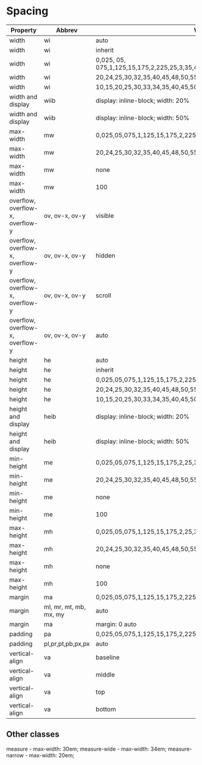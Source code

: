 # Spacing

| Property |Abbrev| Value |Abbrev | Units |
|----------|--------|-------|--------|------|
| width  | wi   | auto | au |  |
| width  | wi     | inherit | ii |  |
| width  | wi     | 0,025, 05, 075,1,125,15,175,2,225,25,3,35,4,45,5,55,6,65,8,10,12,14,16	 |  |  |
| width  | wi     | 20,24,25,30,32,35,40,45,48,50,55,60,64,70,72,75,80,85,88,96 | a |  |
| width  | wi     | 10,15,20,25,30,33,34,35,40,45,50,55,60,65,66,70,75,80,85,90,95,100 |  | p, vw |
| width and display  | wiib     | display: inline-block; width: 20% | 20 | p  |
| width and display  | wiib     | display: inline-block; width: 50% | 50 | p  |
| max-width | mw | 0,025,05,075,1,125,15,175,2,225,25,3,35,4,45,5,55,6,65,8,10,12,14,16 | | |
| max-width | mw | 20,24,25,30,32,35,40,45,48,50,55,60,64,70,72,75,80,85,88,96 | a | |
| max-width | mw | none | no |  |
| max-width | mw | 100  | 100 | p |
| overflow, overflow-x, overflow-y | ov, ov-x, ov-y | visible | vi | |
| overflow, overflow-x, overflow-y | ov, ov-x, ov-y | hidden | hi |  |
| overflow, overflow-x, overflow-y | ov, ov-x, ov-y | scroll | sc |  |
| overflow, overflow-x, overflow-y | ov, ov-x, ov-y | auto | au |  |
| height | he | auto | au | |
| height | he | inherit | ih | |
| height | he | 0,025,05,075,1,125,15,175,2,225,25,3,35,4,45,5,55,6,65,8,10,12,14,16 | | |
| height | he | 20,24,25,30,32,35,40,45,48,50,55,60,64,70,72,75,80,85,88,96 | a | |
| height | he | 10,15,20,25,30,33,34,35,40,45,50,55,60,65,66,70,75,80,85,90,95,100 |  | p, vh  |
| height and display | heib | display: inline-block; width: 20% | 20 | p |
| height and display | heib | display: inline-block; width: 50% | 50 | p |
| min-height | me | 0,025,05,075,1,125,15,175,2,25,3,35,4,45,5,55,6,65,8,10,12,14,16 | | |
| min-height | me | 20,24,25,30,32,35,40,45,48,50,55,60,64,70,72,75,80,85,88,96 | a | |
| min-height | me | none | no | |
| min-height | me | 100 |  | p, vh |
| max-height | mh | 0,025,05,075,1,125,15,175,2,25,3,35,4,45,5,55,6,65,8,10,12,14,16 | | |
| max-height | mh | 20,24,25,30,32,35,40,45,48,50,55,60,64,70,72,75,80,85,88,96 | a | |
| max-height | mh | none | no | |
| max-height | mh | 100 | | p, vh |
| margin | ma | 0,025,05,075,1,125,15,175,2,225,25,3,35,4,45,5,55,6,65,8,10,12,14,16 |  n | |
| margin | ml, mr, mt, mb, mx, my | auto | au | |
| margin |  ma  | margin: 0 auto | auto | |
| padding | pa | 0,025,05,075,1,125,15,175,2,225,25,3,35,4,45,5,55,6,65,8,10,12,14,16 | | |
| padding | pl,pr,pt,pb,px,px | auto | au | |
| vertical-align | va | baseline | ba | |
| vertical-align | va | middle | mi | |
| vertical-align | va | top | t | |
| vertical-align | va | bottom | b | |

## Other classes
measure - max-width: 30em;
measure-wide - max-width: 34em;
measure-narrow - max-width: 20em;
